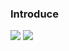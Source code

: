 ### Introduce

<img src="https://capsule-render.vercel.app/api?type=wave&color=auto&height=300&section=header&text=Introduce&fontSize=90" />

<img src="https://img.shields.io/badge/Unity-FFFFFF?style=for-the-badge&logo=Unity&logoColor=blue">

<!--
**dhkim-dong/dhkim-dong** is a ✨ _special_ ✨ repository because its `README.md` (this file) appears on your GitHub profile.



